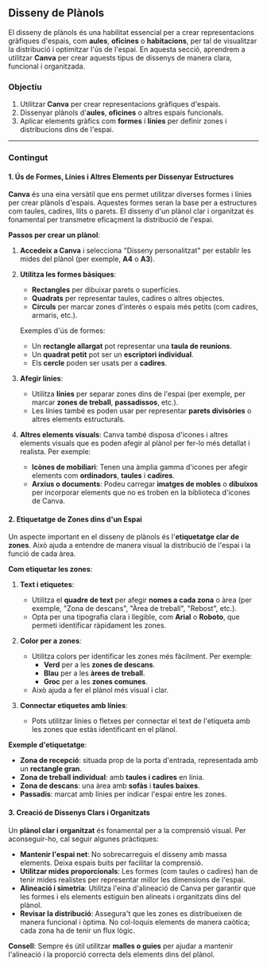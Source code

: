 Disseny de Plànols
------------------

El disseny de plànols és una habilitat essencial per a crear representacions gràfiques d'espais, com **aules**, **oficines** o **habitacions**, per tal de visualitzar la distribució i optimitzar l'ús de l'espai. En aquesta secció, aprendrem a utilitzar **Canva** per crear aquests tipus de dissenys de manera clara, funcional i organitzada.

### Objectiu

1.  Utilitzar **Canva** per crear representacions gràfiques d'espais.
2.  Dissenyar plànols d'**aules**, **oficines** o altres espais funcionals.
3.  Aplicar elements gràfics com **formes** i **línies** per definir zones i distribucions dins de l'espai.

* * * * *

### Contingut

#### 1\. Ús de Formes, Línies i Altres Elements per Dissenyar Estructures

**Canva** és una eina versàtil que ens permet utilitzar diverses formes i línies per crear plànols d'espais. Aquestes formes seran la base per a estructures com taules, cadires, llits o parets. El disseny d'un plànol clar i organitzat és fonamental per transmetre eficaçment la distribució de l'espai.

**Passos per crear un plànol**:

1.  **Accedeix a Canva** i selecciona "Disseny personalitzat" per establir les mides del plànol (per exemple, **A4** o **A3**).

2.  **Utilitza les formes bàsiques**:

    -   **Rectangles** per dibuixar parets o superfícies.
    -   **Quadrats** per representar taules, cadires o altres objectes.
    -   **Círculs** per marcar zones d'interès o espais més petits (com cadires, armaris, etc.).

    Exemples d'ús de formes:

    -   Un **rectangle allargat** pot representar una **taula de reunions**.
    -   Un **quadrat petit** pot ser un **escriptori individual**.
    -   Els **cercle** poden ser usats per a **cadires**.
3.  **Afegir línies**:

    -   Utilitza **línies** per separar zones dins de l'espai (per exemple, per marcar **zones de treball**, **passadissos**, etc.).
    -   Les línies també es poden usar per representar **parets divisòries** o altres elements estructurals.
4.  **Altres elements visuals**: Canva també disposa d'icones i altres elements visuals que es poden afegir al plànol per fer-lo més detallat i realista. Per exemple:

    -   **Icònes de mobiliari**: Tenen una àmplia gamma d'icones per afegir elements com **ordinadors**, **taules** i **cadires**.
    -   **Arxius o documents**: Podeu carregar **imatges de mobles** o **dibuixos** per incorporar elements que no es troben en la biblioteca d'icones de Canva.

#### 2\. Etiquetatge de Zones dins d'un Espai

Un aspecte important en el disseny de plànols és l'**etiquetatge clar de zones**. Això ajuda a entendre de manera visual la distribució de l'espai i la funció de cada àrea.

**Com etiquetar les zones**:

1.  **Text i etiquetes**:

    -   Utilitza el **quadre de text** per afegir **nomes a cada zona** o àrea (per exemple, "Zona de descans", "Àrea de treball", "Rebost", etc.).
    -   Opta per una tipografia clara i llegible, com **Arial** o **Roboto**, que permeti identificar ràpidament les zones.
2.  **Color per a zones**:

    -   Utilitza colors per identificar les zones més fàcilment. Per exemple:
        -   **Verd** per a les **zones de descans**.
        -   **Blau** per a les **àrees de treball**.
        -   **Groc** per a les **zones comunes**.
    -   Això ajuda a fer el plànol més visual i clar.
3.  **Connectar etiquetes amb línies**:

    -   Pots utilitzar línies o fletxes per connectar el text de l'etiqueta amb les zones que estàs identificant en el plànol.

**Exemple d'etiquetatge**:

-   **Zona de recepció**: situada prop de la porta d'entrada, representada amb un **rectangle gran**.
-   **Zona de treball individual**: amb **taules i cadires** en línia.
-   **Zona de descans**: una àrea amb **sofàs** i **taules baixes**.
-   **Passadís**: marcat amb línies per indicar l'espai entre les zones.

#### 3\. Creació de Dissenys Clars i Organitzats

Un **plànol clar i organitzat** és fonamental per a la comprensió visual. Per aconseguir-ho, cal seguir algunes pràctiques:

-   **Mantenir l'espai net**: No sobrecarreguis el disseny amb massa elements. Deixa espais buits per facilitar la comprensió.
-   **Utilitzar mides proporcionals**: Les formes (com taules o cadires) han de tenir mides realistes per representar millor les dimensions de l'espai.
-   **Alineació i simetria**: Utilitza l'eina d'alineació de Canva per garantir que les formes i els elements estiguin ben alineats i organitzats dins del plànol.
-   **Revisar la distribució**: Assegura't que les zones es distribueixen de manera funcional i òptima. No col-loquis elements de manera caòtica; cada zona ha de tenir un flux lògic.

**Consell**: Sempre és útil utilitzar **malles o guies** per ajudar a mantenir l'alineació i la proporció correcta dels elements dins del plànol.